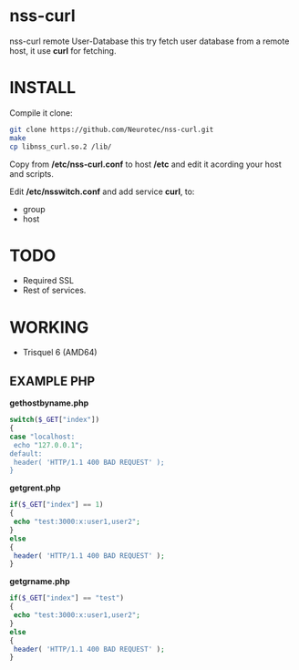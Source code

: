 nss-curl
========

nss-curl remote User-Database
this try fetch user database from a remote host, it use **curl** for fetching.

# INSTALL

Compile it clone:
~~~bash
git clone https://github.com/Neurotec/nss-curl.git
make
cp libnss_curl.so.2 /lib/
~~~

Copy from **/etc/nss-curl.conf** to host **/etc** and edit it acording your host and scripts.

Edit **/etc/nsswitch.conf** and add service **curl**, to:

  * group
  * host
  
# TODO

  * Required SSL
  * Rest of services.
  
# WORKING

  * Trisquel 6 (AMD64)
  
## EXAMPLE PHP

**gethostbyname.php**

~~~php
switch($_GET["index"])
{
case "localhost:
 echo "127.0.0.1"; 
default:
 header( 'HTTP/1.1 400 BAD REQUEST' );
}
~~~


**getgrent.php**

~~~php
if($_GET["index"] == 1)
{
 echo "test:3000:x:user1,user2";
}
else
{
 header( 'HTTP/1.1 400 BAD REQUEST' );
}
~~~

**getgrname.php**

~~~php
if($_GET["index"] == "test")
{
 echo "test:3000:x:user1,user2";
}
else
{
 header( 'HTTP/1.1 400 BAD REQUEST' );
}
~~~
